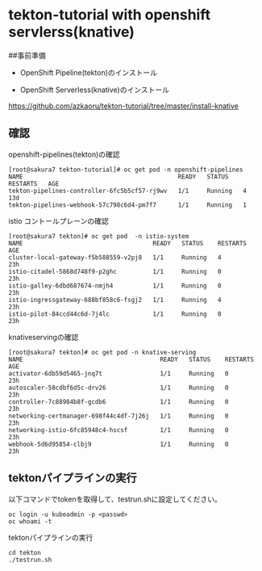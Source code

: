 # tekton-tutorial with openshift servlerss(knative)

##事前準備

* OpenShift Pipeline(tekton)のインストール

* OpenShift Serverless(knative)のインストール

https://github.com/azkaoru/tekton-tutorial/tree/master/install-knative

## 確認

openshift-pipelines(tekton)の確認 
```
[root@sakura7 tekton-tutorial]# oc get pod -n openshift-pipelines
NAME                                           READY   STATUS    RESTARTS   AGE
tekton-pipelines-controller-6fc5b5cf57-rj9wv   1/1     Running   4          13d
tekton-pipelines-webhook-57c798c6d4-pm7f7      1/1     Running   1 
```

istio コントールプレーンの確認
```
[root@sakura7 tekton]# oc get pod  -n istio-system
NAME                                    READY   STATUS    RESTARTS   AGE
cluster-local-gateway-f5b588559-v2pj8   1/1     Running   4          23h
istio-citadel-5868d748f9-p2ghc          1/1     Running   0          23h
istio-galley-6dbd687674-nmjh4           1/1     Running   0          23h
istio-ingressgateway-688bf858c6-fsgj2   1/1     Running   4          23h
istio-pilot-84ccd44c6d-7j4lc            1/1     Running   0          23h
```

knativeservingの確認
```
[root@sakura7 tekton]# oc get pod -n knative-serving
NAME                                      READY   STATUS    RESTARTS   AGE
activator-6db59d5465-jnq7t                1/1     Running   0          23h
autoscaler-58cdbf6d5c-drv26               1/1     Running   0          23h
controller-7c88984b8f-gcdb6               1/1     Running   0          23h
networking-certmanager-698f44c4df-7j26j   1/1     Running   0          23h
networking-istio-6fc85948c4-hscsf         1/1     Running   0          23h
webhook-5d6d95854-clbj9                   1/1     Running   0          23h
```


## tektonパイプラインの実行

以下コマンドでtokenを取得して、testrun.shに設定してください。

```
oc login -u kubeadmin -p <passwd>
oc whoami -t
```

tektonパイプラインの実行
```
cd tekton
./testrun.sh
```



